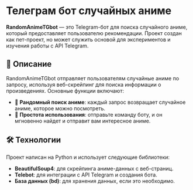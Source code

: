 # Телеграм бот случайных аниме

**RandomAnimeTGbot** — это Telegram-бот для поиска случайного аниме, который предоставляет пользователю рекомендации. Проект создан как пет-проект, но может служить основой для экспериментов и изучения работы с API Telegram.

## 📖 Описание

RandomAnimeTGbot отправляет пользователям случайные аниме по запросу, используя веб-скрейпинг для поиска информации о произведениях. Основные функции включают:

- 🎲 **Рандомный поиск аниме**: каждый запрос возвращает случайное аниме, которое можно посмотреть.
- 💬 **Простота использования**: отправьте команду боту, и он мгновенно найдет и отправит вам интересное аниме.

## 🛠 Технологии

Проект написан на Python и использует следующие библиотеки:

- **BeautifulSoup4**: для скрейпинга аниме-данных с веб-страниц.
- **Telebot**: для интеграции с API Telegram и создания бота.
- **База данных (bd)**: для хранения данных, если это необходимо.